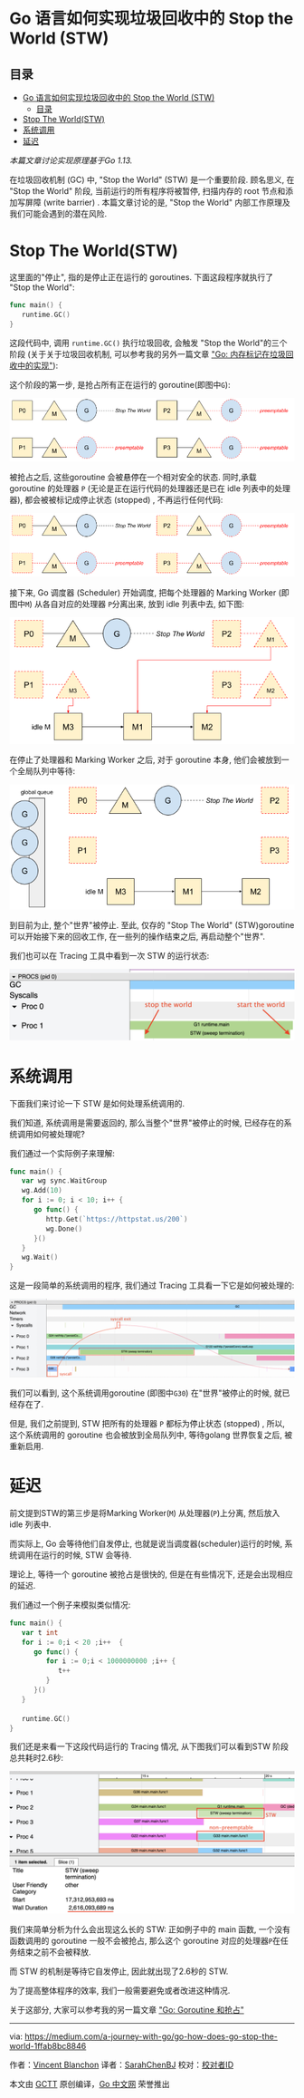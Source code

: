 # Go 语言如何实现垃圾回收中的 Stop the World (STW)


## 目录

<!-- vim-markdown-toc GFM --> 

- [Go 语言如何实现垃圾回收中的 Stop the World (STW)](#go-%e8%af%ad%e8%a8%80%e5%a6%82%e4%bd%95%e5%ae%9e%e7%8e%b0%e5%9e%83%e5%9c%be%e5%9b%9e%e6%94%b6%e4%b8%ad%e7%9a%84-stop-the-world-stw)
  - [目录](#%e7%9b%ae%e5%bd%95)
- [Stop The World(STW)](#stop-the-worldstw)
- [系统调用](#%e7%b3%bb%e7%bb%9f%e8%b0%83%e7%94%a8)
- [延迟](#%e5%bb%b6%e8%bf%9f)
<!-- vim-markdown-toc -->

*本篇文章讨论实现原理基于Go 1.13.*

在垃圾回收机制 (GC) 中, "Stop the World" (STW) 是一个重要阶段. 顾名思义, 在 "Stop the World" 阶段, 当前运行的所有程序将被暂停, 扫描内存的 root 节点和添加写屏障 (write barrier) . 本篇文章讨论的是, "Stop the World" 内部工作原理及我们可能会遇到的潜在风险.

# Stop The World(STW)

这里面的"停止", 指的是停止正在运行的 goroutines. 下面这段程序就执行了 "Stop the World": 
```go
func main() {
   runtime.GC()
}
```
这段代码中, 调用 `runtime.GC()` 执行垃圾回收, 会触发 "Stop the World"的三个阶段
(关于关于垃圾回收机制, 可以参考我的另外一篇文章 ["Go: 内存标记在垃圾回收中的实现"](https://medium.com/a-journey-with-go/go-how-does-the-garbage-collector-mark-the-memory-72cfc12c6976)): 



这个阶段的第一步, 是抢占所有正在运行的 goroutine(即图中`G`): 


![STW_goroutines_preemption](https://github.com/SarahChenBJ/gctt-images/blob/master/how-does-go-stop-the-world/STW_goroutines_preemption.png?raw=true)



被抢占之后, 这些goroutine 会被悬停在一个相对安全的状态. 同时,承载 goroutine 的处理器 `P` (无论是正在运行代码的处理器还是已在 idle 列表中的处理器), 都会被被标记成停止状态 (stopped) , 不再运行任何代码: 


![STW_P_stopped](https://github.com/SarahChenBJ/gctt-images/blob/master/how-does-go-stop-the-world/STW_P_stopped.png?raw=true)



接下来, Go 调度器 (Scheduler) 开始调度, 把每个处理器的 Marking Worker (即图中`M`) 从各自对应的处理器 `P`分离出来, 放到 idle 列表中去, 如下图: 


![STW_M_Detach](https://github.com/SarahChenBJ/gctt-images/blob/master/how-does-go-stop-the-world/STW_M_Detach.png?raw=true)





在停止了处理器和 Marking Worker 之后, 对于 goroutine 本身, 他们会被放到一个全局队列中等待: 

![STW_G_Queue](https://github.com/SarahChenBJ/gctt-images/blob/master/how-does-go-stop-the-world/STW_G_Queue.png?raw=true)



到目前为止, 整个"世界"被停止. 至此, 仅存的 "Stop The World" (STW)goroutine 可以开始接下来的回收工作, 在一些列的操作结束之后, 再启动整个"世界".

我们也可以在 Tracing 工具中看到一次 STW 的运行状态: 

![STW_TRACING](https://github.com/SarahChenBJ/gctt-images/blob/master/how-does-go-stop-the-world/STW_TRACING.png?raw=true)




# 系统调用

下面我们来讨论一下 STW 是如何处理系统调用的. 

我们知道, 系统调用是需要返回的, 那么当整个"世界"被停止的时候, 已经存在的系统调用如何被处理呢? 

我们通过一个实际例子来理解: 

```go
func main() {
   var wg sync.WaitGroup
   wg.Add(10)
   for i := 0; i < 10; i++ {
      go func() {
         http.Get(`https://httpstat.us/200`)
         wg.Done()
      }()
   }
   wg.Wait()
}
```

这是一段简单的系统调用的程序, 我们通过 Tracing 工具看一下它是如何被处理的:


![SC_tracing](https://github.com/SarahChenBJ/gctt-images/blob/master/how-does-go-stop-the-world/SC_tracing.png?raw=true)


我们可以看到, 这个系统调用goroutine (即图中`G30`) 在"世界"被停止的时候, 就已经存在了. 

但是, 我们之前提到, STW 把所有的处理器 `P` 都标为停止状态 (stopped) , 所以, 这个系统调用的 goroutine 也会被放到全局队列中, 等待golang 世界恢复之后, 被重新启用.


# 延迟

前文提到STW的第三步是将Marking Worker(`M`) 从处理器(`P`)上分离, 然后放入 idle 列表中. 

而实际上, Go 会等待他们自发停止, 也就是说当调度器(scheduler)运行的时候, 系统调用在运行的时候, STW 会等待. 

理论上, 等待一个 goroutine 被抢占是很快的, 但是在有些情况下, 还是会出现相应的延迟. 

我们通过一个例子来模拟类似情况: 

```go
func main() {
   var t int
   for i := 0;i < 20 ;i++  {
      go func() {
         for i := 0;i < 1000000000 ;i++ {
            t++
         }
      }()
   }

   runtime.GC()
}
```

我们还是来看一下这段代码运行的 Tracing 情况, 从下图我们可以看到STW 阶段总共耗时2.6秒: 

![STW_26S](https://github.com/SarahChenBJ/gctt-images/blob/master/how-does-go-stop-the-world/STW_26S.png?raw=true)



我们来简单分析为什么会出现这么长的 STW: 正如例子中的 main 函数, 一个没有函数调用的 goroutine 一般不会被抢占, 那么这个 goroutine 对应的处理器`P`在任务结束之前不会被释放. 

而 STW 的机制是等待它自发停止, 因此就出现了2.6秒的 STW. 

为了提高整体程序的效率, 我们一般需要避免或者改进这种情况. 

关于这部分, 大家可以参考我的另一篇文章 ["Go: Goroutine 和抢占"](https://medium.com/a-journey-with-go/go-goroutine-and-preemption-d6bc2aa2f4b7)

----------------

via: https://medium.com/a-journey-with-go/go-how-does-go-stop-the-world-1ffab8bc8846

作者：[Vincent Blanchon](https://medium.com/@blanchon.vincent?source=post_page-----72cfc12c6976----------------------)
译者：[SarahChenBJ](https://github.com/SarahChenBJ)
校对：[校对者ID](https://github.com/校对者ID)

本文由 [GCTT](https://github.com/studygolang/GCTT) 原创编译，[Go 中文网](https://studygolang.com/) 荣誉推出